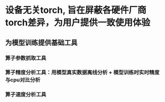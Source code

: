 # 设备无关torch, 旨在屏蔽各硬件厂商torch差异，为用户提供一致使用体验
## 为模型训练提供基础工具
### 算子参数抓取工具
### 算子精度分析工具：用模型真实数据离线分析 + 模型训练时实时精度与cpu对比分析
### 算子速度分析工具
